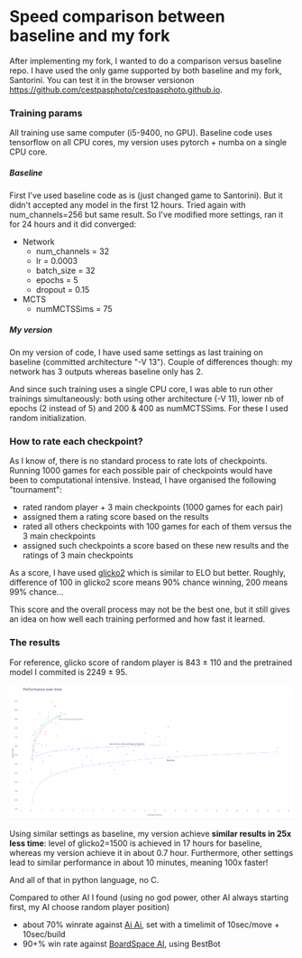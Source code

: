 # Speed comparison between baseline and my fork

After implementing my fork, I wanted to do a comparison versus baseline repo. I have used the only game supported by both baseline and my fork, Santorini. You can test it in the browser versionon  https://github.com/cestpasphoto/cestpasphoto.github.io.

### Training params

All training use same computer (i5-9400, no GPU). Baseline code uses tensorflow on all CPU cores, my version uses pytorch + numba on a single CPU core.

##### Baseline

First I've used baseline code as is (just changed game to Santorini). But it didn't accepted any model in the first 12 hours. Tried again with num_channels=256 but same result.
So I've modified more settings, ran it for 24 hours and it did converged:
* Network
  * num_channels = 32
  * lr = 0.0003
  * batch_size = 32
  * epochs = 5
  * dropout = 0.15
* MCTS
  * numMCTSSims = 75

##### My version

On my version of code, I have used same settings as last training on baseline (committed architecture "-V 13"). Couple of differences though: my network has 3 outputs whereas baseline only has 2.

And since such training uses a single CPU core, I was able to run other trainings simultaneously: both using other architecture (-V 11), lower nb of epochs (2 instead of 5) and 200 & 400 as numMCTSSims. For these I used random initialization.


### How to rate each checkpoint?

As I know of, there is no standard process to rate lots of checkpoints. Running 1000 games for each possible pair of checkpoints would have been to computational intensive.
Instead, I have organised the following "tournament":
* rated random player + 3 main checkpoints (1000 games for each pair)
* assigned them a rating score based on the results
* rated all others checkpoints with 100 games for each of them versus the 3 main checkpoints
* assigned such checkpoints a score based on these new results and the ratings of 3 main checkpoints

As a score, I have used [glicko2](https://en.wikipedia.org/wiki/Glicko_rating_system) which is similar to ELO but better. Roughly, difference of 100 in glicko2 score means 90% chance winning, 200 means 99% chance...

This score and the overall process may not be the best one, but it still gives an idea on how well each training performed and how fast it learned.

### The results

For reference, glicko score of random player is 843 ± 110 and the pretrained model I commited is 2249 ± 95.

![Performance graph](glicko_graph.png)

Using similar settings as baseline, my version achieve **similar results in 25x less time**: level of glicko2=1500 is achieved in 17 hours for baseline, whereas my version achieve it in about 0.7 hour. Furthermore, other settings lead to similar performance in about 10 minutes, meaning 100x faster!

And all of that in python language, no C.


Compared to other AI I found (using no god power, other AI always starting first, my AI choose random player position)
* about 70% winrate against [Ai Ai](http://mrraow.com/index.php/aiai-home/aiai/), set with a timelimit of 10sec/move + 10sec/build
* 90+% win rate against [BoardSpace AI](https://www.boardspace.net/english/index.shtml), using BestBot
